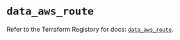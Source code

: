 # `data_aws_route`

Refer to the Terraform Registory for docs: [`data_aws_route`](https://registry.terraform.io/providers/hashicorp/aws/5.13.1/docs/data-sources/route).
